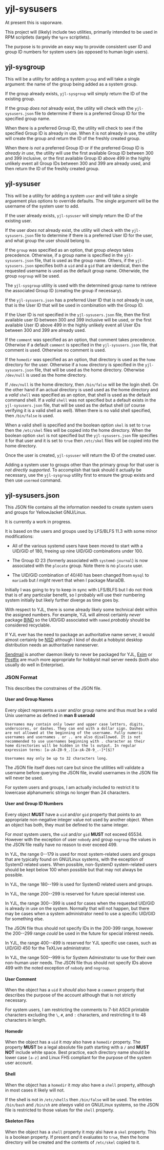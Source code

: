 yjl-sysusers
============

At present this is vaporware.

This project will (likely) include two utilities, primarily intended
to be used in RPM scriptlets (largely the `%pre` scriptlets).

The purpose is to provide an easy way to provide consistent user ID
and group ID numbers for system users (as opposed to human login users).


yjl-sysgroup
------------

This will be a utility for adding a system `group` and will take a
single argument: the name of the group being added as a system group.

If the group already exists, `yjl-sysgroup` will simply return the ID
of the existing group.

If the group *does not* already exist, the utility will check with the
`yjl-sysusers.json` file to determine if there is a preferred Group ID
for the specified group name.

When there is a preferred Group ID, the utility will check to see if
the specified Group ID is already in use. When it is not already in
use, the utility will create the group and return the ID of the freshly
created group.

When there *is not* a preferred Group ID or if the preferred Group ID
is *already in use*, the utility will use the first available Group ID
between 300 and 399 inclusive, or the first available Group ID above
499 in the highly unlikely event all Group IDs between 300 and 399 are
already used, and then return the ID of the freshly created group.


yjl-sysuser
-----------

This will be a utility for adding a system `user` and will take a single
arguement plus options to override defaults. The single argument will
be the username of the system user to add.

If the user already exists, `yjl-sysuser` will simply return the ID of
the existing user.

If the user *does not* already exist, the utility will check with the
`yjl-sysusers.json` file to determine if there is a preferred User ID
for the user, and what group the user should belong to.

If the `group` was specified as an option, that group *always* takes
precedence. Otherwise, if a group name is specified in the `yjl-sysusers.json`
file, that is used as the group name. Others, if the `yjl-sysusers.json`
specifies both a `uid` and a `gid` that are identical, then the requested
username is used as the default group name. Otherwide, the group `nogroup`
will be used.

The `yjl-sysgroup` utility is used with the determined group name to
retrieve the associated Group ID (creating the group if necessary).

If the `yjl-sysusers.json` has a preferred User ID that is not already
in use, that is the User ID that will be used in combination with the
Group ID.

If the User ID is not specified in the `yjl-sysusers.json` file, then
the first available user ID between 300 and 399 inclusive will be used,
or the first available User ID above 499 in the highly unlikely event
all User IDs between 300 and 399 are already used.

If the `comment` was specified as an option, that comment takes precedence.
Otherwise if a default `comment` is specified in the `yjl-sysusers.json`
file, that comment is used. Otherwise no comment is used.

If the `homedir` was specified as an option, that directory is used
as the `home` directory for the user. Otherwise if a `home` directory
is specified in the `yjl-sysusers.json` file, that will be used as the
home directory. Otherwise `/dev/null` is used as the home directory.

If `/dev/null` is the home directory, then `/bin/false` will be the
login shell. On the other hand if an actual directory is used used
as the home directory and a *valid* `shell` was specified as an option,
that shell is used as the default command shell. If a *valid* `shell`
was not specified but a default exists in the `yjl-sysusers.json` file,
that will be used as the defaut shell (of course verifying it is a
valid shell as well). When there is no valid shell specified, then
`/bin/false` is used.

When a valid shell is specified and the boolean option `skel` is set
to `true` then the `/etc/skel` files will be copied into the home
directory. When the boolean option `skel` is not specified but the
`yjl-sysusers.json` file specifies it for that user and it is set
to `true` then `/etc/skel` files will be copied into the home directory.

Once the user is created, `yjl-sysuser` will return the ID of the
created user.

Adding a system user to groups other than the primary group for that
user is *not directly supported*. To accomplish that task should it
actually be necessary, use the `yjl-sysgroup` utility first to ensure
the group exists and then use `usermod` command.


yjl-sysusers.json
-----------------

This JSON file contains all the information needed to create system
users and groups for YellowJacket GNU/Linux.

It is currently a work in progress.

It is based on the users and groups used by LFS/BLFS 11.3 with some
minor modifications:

* All of the various systemd users have been moved to start with a
  UID/GID of 180, freeing up nine UID/GID combinations under 100.

* The Group ID 23 (formerly associated with `systemd-journal`) is now
  associated with the `plocate` group. Note there is no `plocate` user.

* The UID/GID combination of 40/40 has been changed from `mysql` to
  `mariadb` but *I might* revert that when I package MariaDB.

Initially I was going to try to keep in sync with LFS/BLFS but I do
not think that is of any particular benefit, so I probably will use
their numbering system initially but likely further diverge as time
goes by.

With respect to YJL, there is some already likely some technical debt
within the assigned numbers. For example, YJL will almost certainly
*never* package [BIND](https://www.isc.org/bind/) so the UID/GID
associated with `named` *probably* should be considered recyclable.

If YJL ever has the need to package an authoritative name server, it
would almost certainly be [NSD](https://www.nlnetlabs.nl/projects/nsd/about/)
although I kind of doubt a hobbyist desktop distribution needs an
authoritative naneserver.

[Sendmail](https://www.proofpoint.com/us/products/email-protection/open-source-email-solution)
is another daemon likely to never be packaged for YJL, [Exim](https://www.exim.org/)
or [Postfix](https://www.postfix.org/) are much more appropriate for
hobbyist mail server needs (both also usually do well in Enterprise).

### JSON Format

This describes the constraines of the JSON file.

#### User and Group Names

Every object represents a user and/or group name and thus must be a
valid Unix username as defined in __man 8 useradd__

    Usernames may contain only lower and upper case letters, digits,
    underscores, or dashes. They can end with a dollar sign. Dashes
    are not allowed at the beginning of the username. Fully numeric
    usernames and usernames . or .. are also disallowed. It is not
    recommended to use usernames beginning with . character as their
    home directories will be hidden in the ls output. In regular
    expression terms: [a-zA-Z0-9_.][a-zA-Z0-9_.-]*[$]?

    Usernames may only be up to 32 characters long.

The JSON file itself does not care but since the utilities will validate
a username before querying the JSON file, invalid usernames in the JSON
file will never be used.

For system users and groups, I am actually included to restrict it to
lowercase alphanumeric strings no longer than 24 characters.

#### User and Group ID Numbers

Every object __MUST__ have a `uid` and/or `gid` property that points
to an appropriate non-negative integer value not used by another object.
When an object has both, they must be defined to the same integer.

For *most* system users, the `uid` and/or `gid` __MUST__ not exceed
65534. However with the exception of user `nobody` and group `nogroup`
the values in the JSON file really have no reason to ever exceed 499.

In YJL, the range 0--179 is used for most system-related users and groups
that are typically found on GNU/Linux systems, with the exception of
SystemD related users. When possible, non-SystemD system-related users
should be kept below 100 when possible but that may not always be possible.

In YJL, the range 180--199 is used for SystemD related users and groups.

In YJL, the range 200--299 is reserved for future special interest use.

In YJL, the range 300--399 is used for cases when the requested UID/GID
is already in use on the system. Normally that will not happen, but
there may be cases when a system administrator need to use a specific
UID/GID for something else.

The JSON file thus should not specify IDs in the 200-399 range, however
the 200--299 range *could* be used in the future for special interest
needs.

In YJL, the range 400--499 is reserved for YJL specific use cases, such
as UID/GID 450 for the TeXLive administrator.

In YJL, the range 500--999 is for System Adminstrator to use for their
own non-human user needs. The JSON file thus should not specify IDs
above 499 with the noted exception of `nobody` and `nogroup`.

#### User Comment

When the object has a `uid` it *should* also have a `comment` property
that describes the purpose of the account although that is not strictly
necessary.

For system users, I am restricting the comments to 7-bit ASCII printable
characters excluding the `\`, `#`, and `:` characters, and restricting
it to 48 characters in length.

#### Homedir

When the object has a `uid` it *may* also have a `homedir` property.
The property __MUST__ be a legal absolute file path starting with a
`/` and __MUST NOT__ include white space. Best practice, each directory
name should be lower case `[a-z]` and Linux FHS compliant for the purpose
of the system user account.

#### Shell

When the object has a `homedir` it *may* also have a `shell` property,
although in most cases it likely will not.

If the shell is not in `/etc/shells` then `/bin/false` will be used.
The entries `/bin/bash` and `/bin/sh` are *always* valid on GNU/Linux
systems, so the JSON file is restricted to those values for the `shell`
property.

#### Skeleton Files

When the object has a `shell` property it *may* alsi have a `skel`
property. This is a boolean property. If present *and* it evaluates
to `true`, then the home directory will be created and the contents
of `/etc/skel` copied to it.
